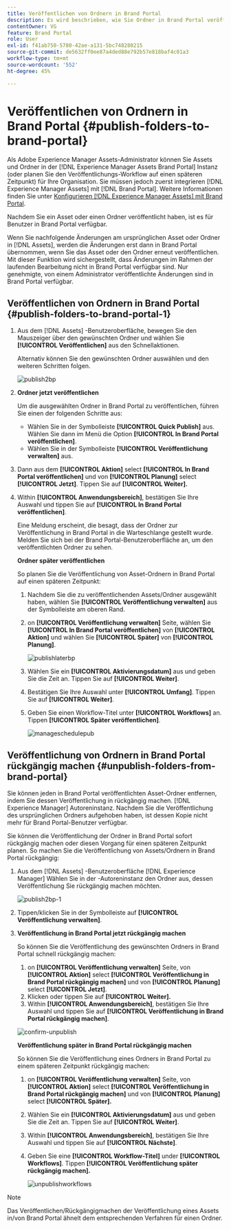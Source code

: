 ```yaml
---
title: Veröffentlichen von Ordnern in Brand Portal
description: Es wird beschrieben, wie Sie Ordner in Brand Portal veröffentlichen und die Veröffentlichung aufheben.
contentOwner: VG
feature: Brand Portal
role: User
exl-id: f41ab750-5780-42ae-a131-5bc748280215
source-git-commit: de5632ff0ee87a4ded88e792b57e818baf4c01a3
workflow-type: tm+mt
source-wordcount: '552'
ht-degree: 45%

---
```


# Veröffentlichen von Ordnern in Brand Portal {#publish-folders-to-brand-portal}

Als Adobe Experience Manager Assets-Administrator können Sie Assets und Ordner in der [!DNL Experience Manager Assets Brand Portal] Instanz (oder planen Sie den Veröffentlichungs-Workflow auf einen späteren Zeitpunkt) für Ihre Organisation. Sie müssen jedoch zuerst integrieren [!DNL Experience Manager Assets] mit [!DNL Brand Portal]. Weitere Informationen finden Sie unter [Konfigurieren [!DNL Experience Manager Assets] mit Brand Portal](configure-aem-assets-with-brand-portal.md).

Nachdem Sie ein Asset oder einen Ordner veröffentlicht haben, ist es für Benutzer in Brand Portal verfügbar.

Wenn Sie nachfolgende Änderungen am ursprünglichen Asset oder Ordner in [!DNL Assets], werden die Änderungen erst dann in Brand Portal übernommen, wenn Sie das Asset oder den Ordner erneut veröffentlichen. Mit dieser Funktion wird sichergestellt, dass Änderungen im Rahmen der laufenden Bearbeitung nicht in Brand Portal verfügbar sind. Nur genehmigte, von einem Administrator veröffentlichte Änderungen sind in Brand Portal verfügbar.

## Veröffentlichen von Ordnern in Brand Portal {#publish-folders-to-brand-portal-1}

1. Aus dem [!DNL Assets] -Benutzeroberfläche, bewegen Sie den Mauszeiger über den gewünschten Ordner und wählen Sie **[!UICONTROL Veröffentlichen]** aus den Schnellaktionen.

   Alternativ können Sie den gewünschten Ordner auswählen und den weiteren Schritten folgen.

   ![publish2bp](assets/publish2bp.png)

2. **Ordner jetzt veröffentlichen**

   Um die ausgewählten Ordner in Brand Portal zu veröffentlichen, führen Sie einen der folgenden Schritte aus:

   * Wählen Sie in der Symbolleiste **[!UICONTROL Quick Publish]** aus. Wählen Sie dann im Menü die Option **[!UICONTROL In Brand Portal veröffentlichen]**.
   * Wählen Sie in der Symbolleiste **[!UICONTROL Veröffentlichung verwalten]** aus.

3. Dann aus dem **[!UICONTROL Aktion]** select **[!UICONTROL In Brand Portal veröffentlichen]** und von **[!UICONTROL Planung]** select **[!UICONTROL Jetzt]**. Tippen Sie auf **[!UICONTROL Weiter].**
4. Within **[!UICONTROL Anwendungsbereich]**, bestätigen Sie Ihre Auswahl und tippen Sie auf **[!UICONTROL In Brand Portal veröffentlichen]**.

   Eine Meldung erscheint, die besagt, dass der Ordner zur Veröffentlichung in Brand Portal in die Warteschlange gestellt wurde. Melden Sie sich bei der Brand Portal-Benutzeroberfläche an, um den veröffentlichten Ordner zu sehen.

   **Ordner später veröffentlichen**

   So planen Sie die Veröffentlichung von Asset-Ordnern in Brand Portal auf einen späteren Zeitpunkt:

   1. Nachdem Sie die zu veröffentlichenden Assets/Ordner ausgewählt haben, wählen Sie **[!UICONTROL Veröffentlichung verwalten]** aus der Symbolleiste am oberen Rand.
   2. on **[!UICONTROL Veröffentlichung verwalten]** Seite, wählen Sie **[!UICONTROL In Brand Portal veröffentlichen]** von **[!UICONTROL Aktion]** und wählen Sie **[!UICONTROL Später]** von **[!UICONTROL Planung]**.

      ![publishlaterbp](assets/publishlaterbp.png)

   3. Wählen Sie ein **[!UICONTROL Aktivierungsdatum]** aus und geben Sie die Zeit an. Tippen Sie auf **[!UICONTROL Weiter]**.
   4. Bestätigen Sie Ihre Auswahl unter **[!UICONTROL Umfang]**. Tippen Sie auf **[!UICONTROL Weiter]**.
   5. Geben Sie einen Workflow-Titel unter **[!UICONTROL Workflows]** an. Tippen **[!UICONTROL Später veröffentlichen]**.

      ![manageschedulepub](assets/manageschedulepub.png)

## Veröffentlichung von Ordnern in Brand Portal rückgängig machen {#unpublish-folders-from-brand-portal}

Sie können jeden in Brand Portal veröffentlichten Asset-Ordner entfernen, indem Sie dessen Veröffentlichung in rückgängig machen. [!DNL Experience Manager] Autoreninstanz. Nachdem Sie die Veröffentlichung des ursprünglichen Ordners aufgehoben haben, ist dessen Kopie nicht mehr für Brand Portal-Benutzer verfügbar.

Sie können die Veröffentlichung der Ordner in Brand Portal sofort rückgängig machen oder diesen Vorgang für einen späteren Zeitpunkt planen. So machen Sie die Veröffentlichung von Assets/Ordnern in Brand Portal rückgängig:

1. Aus dem [!DNL Assets] -Benutzeroberfläche [!DNL Experience Manager]  Wählen Sie in der -Autoreninstanz den Ordner aus, dessen Veröffentlichung Sie rückgängig machen möchten.

   ![publish2bp-1](assets/publish2bp-1.png)

2. Tippen/klicken Sie in der Symbolleiste auf **[!UICONTROL Veröffentlichung verwalten]**. 

3. **Veröffentlichung in Brand Portal jetzt rückgängig machen**

   So können Sie die Veröffentlichung des gewünschten Ordners in Brand Portal schnell rückgängig machen:

   1. on **[!UICONTROL Veröffentlichung verwalten]** Seite, von **[!UICONTROL Aktion]** select **[!UICONTROL Veröffentlichung in Brand Portal rückgängig machen]** und von **[!UICONTROL Planung]** select **[!UICONTROL Jetzt]**.
   2. Klicken oder tippen Sie auf **[!UICONTROL Weiter].**
   3. Within **[!UICONTROL Anwendungsbereich]**, bestätigen Sie Ihre Auswahl und tippen Sie auf **[!UICONTROL Veröffentlichung in Brand Portal rückgängig machen]**.

   ![confirm-unpublish](assets/confirm-unpublish.png)

   **Veröffentlichung später in Brand Portal rückgängig machen**

   So können Sie die Veröffentlichung eines Ordners in Brand Portal zu einem späteren Zeitpunkt rückgängig machen:

   1. on **[!UICONTROL Veröffentlichung verwalten]** Seite, von **[!UICONTROL Aktion]** select **[!UICONTROL Veröffentlichung in Brand Portal rückgängig machen]** und von **[!UICONTROL Planung]** select **[!UICONTROL Später].**
   2. Wählen Sie ein **[!UICONTROL Aktivierungsdatum]** aus und geben Sie die Zeit an. Tippen Sie auf **[!UICONTROL Weiter]**.
   3. Within **[!UICONTROL Anwendungsbereich]**, bestätigen Sie Ihre Auswahl und tippen Sie auf **[!UICONTROL Nächste]**.
   4. Geben Sie eine **[!UICONTROL Workflow-Titel]** under **[!UICONTROL Workflows]**. Tippen **[!UICONTROL Veröffentlichung später rückgängig machen].**

      ![unpublishworkflows](assets/unpublishworkflows.png)


>[!NOTE]
>
>Das Veröffentlichen/Rückgängigmachen der Veröffentlichung eines Assets in/von Brand Portal ähnelt dem entsprechenden Verfahren für einen Ordner.

